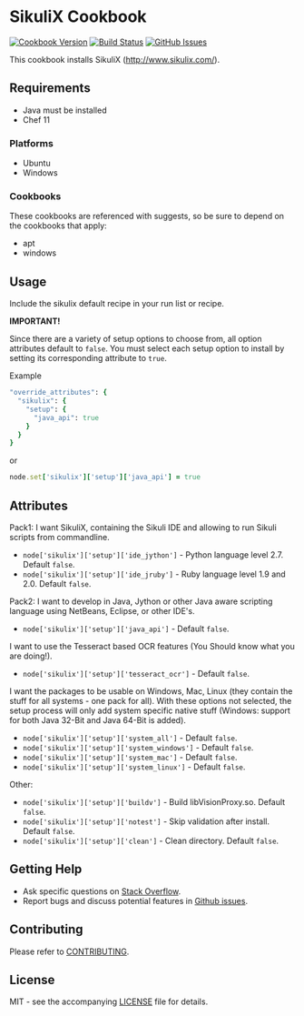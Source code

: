 # SikuliX Cookbook

[![Cookbook Version](http://img.shields.io/cookbook/v/sikulix.svg?style=flat-square)][cookbook]
[![Build Status](http://img.shields.io/travis/dhoer/chef-sikulix.svg?style=flat-square)][travis]
[![GitHub Issues](http://img.shields.io/github/issues/dhoer/chef-sikulix.svg?style=flat-square)][github]

[cookbook]: https://supermarket.chef.io/cookbooks/sikulix
[travis]: https://travis-ci.org/dhoer/chef-sikulix
[github]: https://github.com/dhoer/chef-sikulix/issues

This cookbook installs SikuliX (http://www.sikulix.com/).

## Requirements

- Java must be installed
- Chef 11

### Platforms

- Ubuntu
- Windows

### Cookbooks

These cookbooks are referenced with suggests, so be sure to depend on the cookbooks that apply:

- apt
- windows

## Usage

Include the sikulix default recipe in your run list or recipe.

**IMPORTANT!**

Since there are a variety of setup options to choose from, all option attributes default to `false`.
You must select each setup option to install by setting its corresponding attribute to `true`.

Example

```ruby
"override_attributes": {
  "sikulix": {
    "setup": {
      "java_api": true
    }
  }
}
```

or

```ruby
node.set['sikulix']['setup']['java_api'] = true
```


## Attributes

Pack1: I want SikuliX, containing the Sikuli IDE and allowing to run Sikuli scripts from commandline.

- `node['sikulix']['setup']['ide_jython']` - Python language level 2.7. Default `false`.
- `node['sikulix']['setup']['ide_jruby']` - Ruby language level 1.9 and 2.0. Default `false`.

Pack2: I want to develop in Java, Jython or other Java aware scripting language using NetBeans, Eclipse, or other IDE's.

- `node['sikulix']['setup']['java_api']` - Default `false`.  

I want to use the Tesseract based OCR features (You Should know what you are doing!).

- `node['sikulix']['setup']['tesseract_ocr']` - Default `false`. 

I want the packages to be usable on Windows, Mac, Linux (they contain the stuff for all systems - one pack for all).
With these options not selected, the setup process will only add system specific native stuff (Windows: support for
both Java 32-Bit and Java 64-Bit is added).

- `node['sikulix']['setup']['system_all']` - Default `false`. 
- `node['sikulix']['setup']['system_windows']` - Default `false`. 
- `node['sikulix']['setup']['system_mac']` - Default `false`. 
- `node['sikulix']['setup']['system_linux']` - Default `false`.

Other:

- `node['sikulix']['setup']['buildv']` - Build libVisionProxy.so. Default `false`.
- `node['sikulix']['setup']['notest']` - Skip validation after install. Default `false`.
- `node['sikulix']['setup']['clean']` - Clean directory. Default `false`.

## Getting Help

- Ask specific questions on [Stack Overflow](http://stackoverflow.com/questions/tagged/chef-sikulix).
- Report bugs and discuss potential features in [Github issues](https://github.com/dhoer/chef-sikulix/issues).

## Contributing

Please refer to [CONTRIBUTING](https://github.com/dhoer/chef-sikulix/blob/master/CONTRIBUTING.md).

## License

MIT - see the accompanying [LICENSE](https://github.com/dhoer/chef-sikulix/blob/master/LICENSE.md) file for details.
